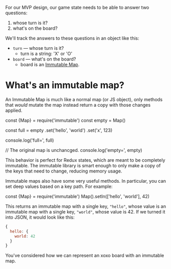 For our MVP design, our game state needs to be able to answer two questions:
1. whose turn is it?
2. what's on the board?

We'll track the answers to these questions in an object like this:

- `turn` — whose turn is it?
  - turn is a string: 'X' or 'O'
- `board` — what's on the board?
  - board is an [Immutable Map](https://facebook.github.io/immutable-js/docs/#/Map).

# What's an immutable map?

An Immutable Map is much like a normal map (or JS object), only methods that *would* mutate
the map instead return a copy with those changes applied.

<tonic>
const {Map} = require('immutable')
const empty = Map()

const full = empty
  .set('hello', 'world')
  .set('x', 123)

console.log('full=', full)

// The original map is unchancged.
console.log('empty=', empty)
</tonic>

This behavior is perfect for Redux states, which are meant to be completely
immutable. The immutable library is smart enough to only make a copy of the keys that need
to change, reducing memory usage.

Immutable maps also have some very useful methods. In particular, you can set
deep values based on a key path. For example:

<tonic>
const {Map} = require('immutable')
Map().setIn(['hello', 'world'], 42)
</tonic>

This returns an immutable map with a single key, `"hello"`,
whose value is an immutable map with a single key, `"world"`,
whose value is 42. If we turned it into JSON, it would look like
this:

```js
{
  hello: {
    world: 42
  }
}
```

<guide>
You've considered how we can represent an xoxo board with an immutable map.
</guide>
